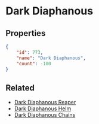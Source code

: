 # Dark Diaphanous

<no description available>

## Properties

```json
{
    "id": 773,
    "name": "Dark Diaphanous",
    "count": -100
}
```

## Related

- [Dark Diaphanous Reaper](../items/21495-dark-diaphanous-reaper.md)
- [Dark Diaphanous Helm](../items/21496-dark-diaphanous-helm.md)
- [Dark Diaphanous Chains](../items/21497-dark-diaphanous-chains.md)


